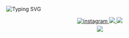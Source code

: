 <p align="left"> </p>

![Typing SVG](https://readme-typing-svg.demolab.com/?font=Fira+Code&pause=1000&color=FF0000&width=435&lines=Hi👋+I%27m+Ömer+Faruk+AKYAPAK,+Welcome!+)

<div align="center">

<a href="https://instagram.com/fakypk" target="_blank">
<img src=https://img.shields.io/badge/instagram-F4A98F.svg?&style=for-the-badge&logo=instagram&logoColor=white alt=instagram style="margin-bottom: 5px;" />
</a>
 
<a href="https://twitter.com/fakypk" target="_blank">
<img src="https://img.shields.io/badge/Twitter-8FC3F4?style=for-the-badge&logo=twitter&logoColor=white" target="_blank"> 
</a>

<a href="https://www.linkedin.com/in/farukakyapak/" target="_blank">
<img src="https://img.shields.io/badge/LinkedIn-4B49B9?style=for-the-badge&logo=LinkedIn&logoColor=white" target="_blank"> 
</a>

<div align="center">
<img src="https://komarev.com/ghpvc/?username=OmerFarukAkyapak&style=for-the-badge&color=red" align="center" />
</div>  
